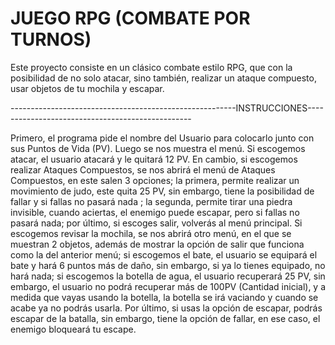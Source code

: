 # JUEGO RPG (COMBATE POR TURNOS)
Este proyecto consiste en un clásico combate estilo RPG, que con la posibilidad de no solo atacar, sino también, realizar un ataque compuesto, usar objetos de tu mochila y escapar.

--------------------------------------------------------INSTRUCCIONES-------------------------------------------------

Primero, el programa pide el nombre del Usuario para colocarlo junto con sus Puntos de Vida (PV). Luego se nos muestra el menú. Si escogemos atacar, el usuario atacará y le quitará 12 PV. En cambio, si escogemos realizar Ataques Compuestos, se nos abrirá el menú de Ataques Compuestos, en este salen 3 opciones; la primera, permite realizar un movimiento de judo, este quita 25 PV, sin embargo, tiene la posibilidad de fallar y si fallas no pasará nada ; la segunda, permite tirar una piedra invisible, cuando aciertas, el enemigo puede escapar, pero si fallas no pasará nada; por último, si escoges salir, volverás al menú principal. Si escogemos revisar la mochila, se nos abrirá otro menú, en el que se muestran 2 objetos, además de mostrar la opción de salir que funciona como la del anterior menú; si escogemos el bate, el usuario se equipará el bate y hará 6 puntos más de daño, sin embargo, si ya lo tienes equipado, no hará nada; si escogemos la botella de agua, el usuario recuperará 25 PV, sin embargo, el usuario no podrá recuperar más de 100PV (Cantidad inicial), y a medida que vayas usando la botella, la botella se irá vaciando y cuando se acabe ya no podrás usarla. Por último, si usas la opción de escapar, podrás escapar de la batalla, sin embargo, tiene la opción de fallar, en ese caso, el enemigo bloqueará tu escape.
